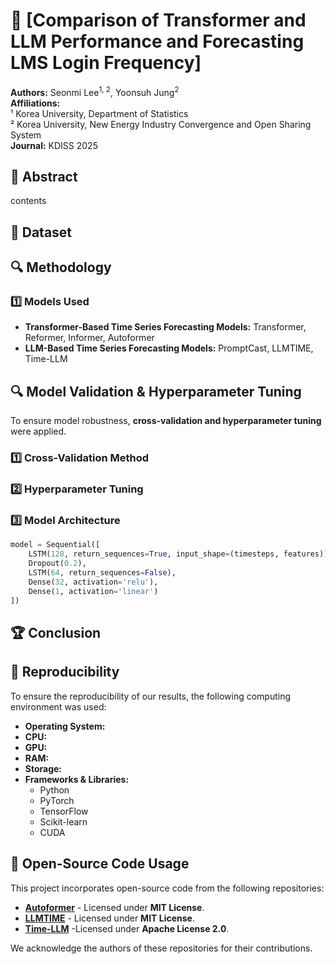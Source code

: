 # 📄 [Comparison of Transformer and LLM Performance and Forecasting LMS Login Frequency]
**Authors:** Seonmi Lee<sup>1, 2</sup>, Yoonsuh Jung<sup>2</sup>  
**Affiliations:**  
¹ Korea University, Department of Statistics  
² Korea University, New Energy Industry Convergence and Open Sharing System  
**Journal:** KDISS 2025

## 📌 Abstract
contents

## 📂 Dataset

## 🔍 Methodology
### **1️⃣ Models Used**
- **Transformer-Based Time Series Forecasting Models:** Transformer, Reformer, Informer, Autoformer
- **LLM-Based Time Series Forecasting Models:** PromptCast, LLMTIME, Time-LLM

## 🔍 Model Validation & Hyperparameter Tuning
To ensure model robustness, **cross-validation and hyperparameter tuning** were applied.

### **1️⃣ Cross-Validation Method**

### **2️⃣ Hyperparameter Tuning**

### **3️⃣ Model Architecture**
```python
model = Sequential([
    LSTM(128, return_sequences=True, input_shape=(timesteps, features)),
    Dropout(0.2),
    LSTM(64, return_sequences=False),
    Dense(32, activation='relu'),
    Dense(1, activation='linear')
])
```

## 🏆 Conclusion

## 🔧 Reproducibility
To ensure the reproducibility of our results, the following computing environment was used:

- **Operating System:** 
- **CPU:**  
- **GPU:** 
- **RAM:** 
- **Storage:** 
- **Frameworks & Libraries:**
  - Python
  - PyTorch 
  - TensorFlow
  - Scikit-learn 
  - CUDA 

## 📌 Open-Source Code Usage
This project incorporates open-source code from the following repositories:

- **[Autoformer](https://github.com/thuml/Autoformer)** - Licensed under **MIT License**.  
- **[LLMTIME](https://github.com/ngruver/llmtime)** - Licensed under **MIT License**.  
- **[Time-LLM](https://github.com/KimMeen/Time-LLM)** -Licensed under **Apache License 2.0**.  

We acknowledge the authors of these repositories for their contributions.
